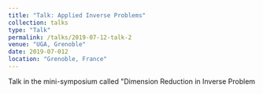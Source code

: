 ```yaml
---
title: "Talk: Applied Inverse Problems"
collection: talks
type: "Talk"
permalink: /talks/2019-07-12-talk-2
venue: "UGA, Grenoble"
date: 2019-07-012
location: "Grenoble, France"
---
```

Talk in the mini-symposium called "Dimension Reduction in Inverse Problem
